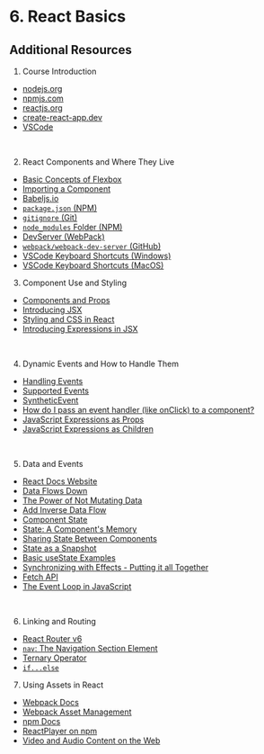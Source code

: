 # 6. React Basics

## Additional Resources

1. Course Introduction
- [nodejs.org](https://nodejs.org/en/)
- [npmjs.com](https://www.npmjs.com/)
- [reactjs.org](https://reactjs.org/)
- [create-react-app.dev](https://create-react-app.dev/)
- [VSCode](https://code.visualstudio.com/)

<br>

2. React Components and Where They Live
- [Basic Concepts of Flexbox](https://developer.mozilla.org/en-US/docs/Web/CSS/CSS_Flexible_Box_Layout/Basic_Concepts_of_Flexbox)
- [Importing a Component](https://create-react-app.dev/docs/importing-a-component/)
- [Babeljs.io](https://babeljs.io/)
- [```package.json``` (NPM)](https://docs.npmjs.com/cli/v7/configuring-npm/package-json)
- [```gitignore``` (Git)](https://git-scm.com/docs/gitignore)
- [```node_modules``` Folder (NPM)](https://docs.npmjs.com/cli/v8/configuring-npm/folders#node-modules)
- [DevServer (WebPack)](https://webpack.js.org/configuration/dev-server/)
- [```webpack/webpack-dev-server``` (GitHub)](https://github.com/webpack/webpack-dev-server)
- [VSCode Keyboard Shortcuts (Windows)](https://code.visualstudio.com/shortcuts/keyboard-shortcuts-windows.pdf)
- [VSCode Keyboard Shortcuts (MacOS)](https://code.visualstudio.com/shortcuts/keyboard-shortcuts-macos.pdf)

3. Component Use and Styling
- [Components and Props](https://reactjs.org/docs/components-and-props.html)
- [Introducing JSX](https://reactjs.org/docs/introducing-jsx.html)
- [Styling and CSS in React](https://reactjs.org/docs/faq-styling.html)
- [Introducing Expressions in JSX](https://reactjs.org/docs/introducing-jsx.html#embedding-expressions-in-jsx)

<br>

4. Dynamic Events and How to Handle Them
- [Handling Events](https://reactjs.org/docs/handling-events.html#gatsby-focus-wrapper)
- [Supported Events](https://reactjs.org/docs/events.html#supported-events)
- [SyntheticEvent](https://reactjs.org/docs/events.html#gatsby-focus-wrapper)
- [How do I pass an event handler (like onClick) to a component?](https://reactjs.org/docs/faq-functions.html#how-do-i-pass-an-event-handler-like-onclick-to-a-component)
- [JavaScript Expressions as Props](https://reactjs.org/docs/jsx-in-depth.html#javascript-expressions-as-props)
- [JavaScript Expressions as Children](https://reactjs.org/docs/jsx-in-depth.html#javascript-expressions-as-children)

<br>

5. Data and Events
- [React Docs Website](https://reactjs.org/blog/2018/03/27/update-on-async-rendering.html)
- [Data Flows Down](https://reactjs.org/docs/state-and-lifecycle.html#the-data-flows-down)
- [The Power of Not Mutating Data](https://reactjs.org/docs/optimizing-performance.html#the-power-of-not-mutating-data)
- [Add Inverse Data Flow](https://reactjs.org/docs/thinking-in-react.html#step-5-add-inverse-data-flow)
- [Component State](https://reactjs.org/docs/faq-state.html)
- [State: A Component's Memory](https://beta.reactjs.org/learn/state-a-components-memory)
- [Sharing State Between Components](https://beta.reactjs.org/learn/sharing-state-between-components)
- [State as a Snapshot](https://beta.reactjs.org/learn/state-as-a-snapshot)
- [Basic useState Examples](https://beta.reactjs.org/apis/usestate#examples-basic)
- [Synchronizing with Effects - Putting it all Together](https://beta.reactjs.org/learn/synchronizing-with-effects#putting-it-all-together)
- [Fetch API](https://developer.mozilla.org/en-US/docs/Web/API/Fetch_API)
- [The Event Loop in JavaScript](https://developer.mozilla.org/en-US/docs/Web/JavaScript/EventLoop)

<br>

6. Linking and Routing
- [React Router v6](https://reactrouter.com/)
- [```nav```: The Navigation Section Element](https://developer.mozilla.org/en-US/docs/Web/HTML/Element/nav)
- [Ternary Operator](https://developer.mozilla.org/en-US/docs/Web/JavaScript/Reference/Operators/Conditional_Operator)
- [```if...else```](https://developer.mozilla.org/en-US/docs/Web/JavaScript/Reference/Statements/if...else)

7. Using Assets in React
- [Webpack Docs](https://webpack.js.org/guides/getting-started/)
- [Webpack Asset Management](https://webpack.js.org/guides/asset-management/)
- [npm Docs](https://docs.npmjs.com/)
- [ReactPlayer on npm](https://www.npmjs.com/package/react-player)
- [Video and Audio Content on the Web](https://developer.mozilla.org/en-US/docs/Learn/HTML/Multimedia_and_embedding/Video_and_audio_content)